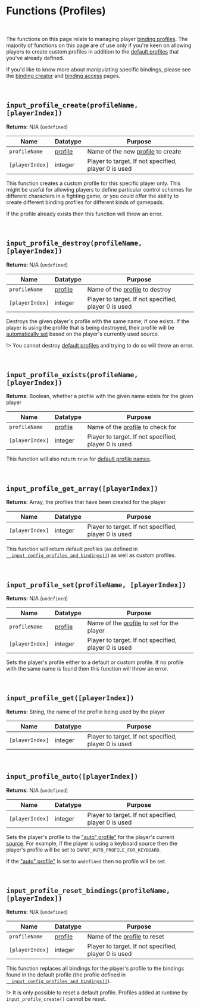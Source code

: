 # Functions (Profiles)

&nbsp;

The functions on this page relate to managing player [binding profiles](Profiles). The majority of functions on this page are of use only if you're keen on allowing players to create custom profiles in addition to the [default profiles](Profiles) that you've already defined.

If you'd like to know more about manipulating specific bindings, please see the [binding creator](Functions-(Binding-Creators)) and [binding access](Functions-(Binding-Access)) pages.

&nbsp;

## `input_profile_create(profileName, [playerIndex])`

**Returns:** N/A (`undefined`)

|Name           |Datatype           |Purpose                                             |
|---------------|-------------------|----------------------------------------------------|
|`profileName`  |[profile](Profiles)|Name of the new [profile](Profiles) to create       |
|`[playerIndex]`|integer            |Player to target. If not specified, player 0 is used|

This function creates a custom profile for this specific player only. This might be useful for allowing players to define particular control schemes for different characters in a fighting game, or you could offer the ability to create different binding profiles for different kinds of gamepads.

If the profile already exists then this function will throw an error.

&nbsp;

## `input_profile_destroy(profileName, [playerIndex])`

**Returns:** N/A (`undefined`)

|Name           |Datatype           |Purpose                                             |
|---------------|-------------------|----------------------------------------------------|
|`profileName`  |[profile](Profiles)|Name of the [profile](Profiles) to destroy          |
|`[playerIndex]`|integer            |Player to target. If not specified, player 0 is used|

Destroys the given player's profile with the same name, if one exists. If the player is using the profile that is being destroyed, their profile will be [automatically set]() based on the player's currently used source.

!> You cannot destroy [default profiles](Profiles) and trying to do so will throw an error.

&nbsp;

## `input_profile_exists(profileName, [playerIndex])`

**Returns:** Boolean, whether a profile with the given name exists for the given player

|Name           |Datatype           |Purpose                                             |
|---------------|-------------------|----------------------------------------------------|
|`profileName`  |[profile](Profiles)|Name of the [profile](Profiles) to check for        |
|`[playerIndex]`|integer            |Player to target. If not specified, player 0 is used|

This function will also return `true` for [default profile names](Profiles).

&nbsp;

## `input_profile_get_array([playerIndex])`

**Returns:** Array, the profiles that have been created for the player

|Name           |Datatype|Purpose                                             |
|---------------|--------|----------------------------------------------------|
|`[playerIndex]`|integer |Player to target. If not specified, player 0 is used|

This function will return default profiles (as defined in [`__input_config_profiles_and_bindings()`](Configuration?id=profiles-and-bindings)) as well as custom profiles.

&nbsp;

## `input_profile_set(profileName, [playerIndex])`

**Returns:** N/A (`undefined`)

|Name           |Datatype           |Purpose                                              |
|---------------|-------------------|-----------------------------------------------------|
|`profileName`  |[profile](Profiles)|Name of the [profile](Profiles) to set for the player|
|`[playerIndex]`|integer            |Player to target. If not specified, player 0 is used |

Sets the player's profile either to a default or custom profile. If no profile with the same name is found then this function will throw an error.

&nbsp;

## `input_profile_get([playerIndex])`

**Returns:** String, the name of the profile being used by the player

|Name           |Datatype|Purpose                                             |
|---------------|--------|----------------------------------------------------|
|`[playerIndex]`|integer |Player to target. If not specified, player 0 is used|

&nbsp;

## `input_profile_auto([playerIndex])`

**Returns:** N/A (`undefined`)

|Name           |Datatype|Purpose                                             |
|---------------|--------|----------------------------------------------------|
|`[playerIndex]`|integer |Player to target. If not specified, player 0 is used|

Sets the player's profile to the ["auto" profile"](Configuration?id=profiles-and-bindings) for the player's current [source](Input-Sources). For example, if the player is using a keyboard source then the player's profile will be set to `INPUT_AUTO_PROFILE_FOR_KEYBOARD`.

If the ["auto" profile"](Configuration?id=profiles-and-bindings) is set to `undefined` then no profile will be set.

&nbsp;

## `input_profile_reset_bindings(profileName, [playerIndex])`

**Returns:** N/A (`undefined`)

|Name           |Datatype           |Purpose                                             |
|---------------|-------------------|----------------------------------------------------|
|`profileName`  |[profile](Profiles)|Name of the [profile](Profiles) to reset            |
|`[playerIndex]`|integer            |Player to target. If not specified, player 0 is used|

This function replaces all bindings for the player's profile to the bindings found in the default profile (the profile defined in [`__input_config_profiles_and_bindings()`](Configuration?id=profiles-and-bindings)).

!> It is only possible to reset a default profile. Profiles added at runtime by `input_profile_create()` cannot be reset.